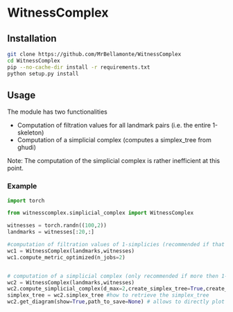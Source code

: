 # WitnessComplex

## Installation 

```bash
git clone https://github.com/MrBellamonte/WitnessComplex
cd WitnessComplex
pip --no-cache-dir install -r requirements.txt
python setup.py install
```

## Usage

The module has two functionalities
- Computation of filtration values for all landmark pairs (i.e. the entire 1-skeleton)
- Computation of a simplicial complex (computes a simplex_tree from ghudi)

Note: The computation of the simplicial complex is rather inefficient at this point.

### Example

```python
import torch

from witnesscomplex.simplicial_complex import WitnessComplex

witnesses = torch.randn((100,2))
landmarks = witnesses[:20,:]

#computation of filtration values of 1-simplicies (recommended if that is the only thing needed)
wc1 = WitnessComplex(landmarks,witnesses)
wc1.compute_metric_optimized(n_jobs=2)


# computation of a simplicial complex (only recommended if more then 1-simplicies are needed or one is interested in a persistence diagram)
wc2 = WitnessComplex(landmarks,witnesses)
wc2.compute_simplicial_complex(d_max=2,create_simplex_tree=True,create_metric=True,n_jobs=2)
simplex_tree = wc2.simplex_tree #how to retrieve the simplex_tree
wc2.get_diagram(show=True,path_to_save=None) # allows to directly plot a persistence diagram
```
